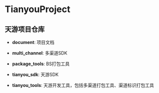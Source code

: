 # TianyouProject

## 天游项目仓库

* **document**: 项目文档

* **multi_channel**: 多渠道SDK

* **package_tools**: BS打包工具

* **tianyou_sdk**: 天游SDK

* **tianyou_tools**: 天游开发工具，包括多渠道打包工具、渠道标识打包工具